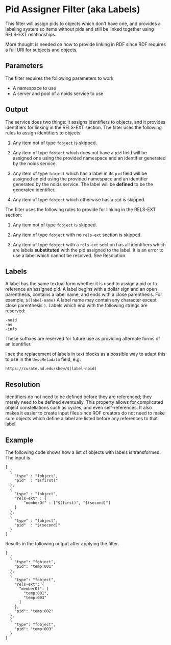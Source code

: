 # Pid Assigner Filter (aka Labels)

This filter will assign pids to objects which don't have one, and provides a labeling system so items without pids and still be linked together using RELS-EXT relationships.

More thought is needed on how to provide linking in RDF since RDF requires a full URI for subjects and objects.

## Parameters

The filter requires the following parameters to work

 - A namespace to use
 - A server and pool of a noids service to use

## Output

The service does two things: it assigns identifiers to objects, and it provides identifiers for linking in the RELS-EXT section.
The filter uses the following rules to assign identifiers to objects:

1. Any item not of type `fobject` is skipped.

1. Any item of type `fobject` which does not have a `pid` field will be assigned one using the provided namespace and an identifier generated by the noids service.

1. Any item of type `fobject` which has a label in its `pid` field will be assigned an pid using the provided namespace and an identifier generated by the noids service. The label will be **defined** to be the generated identifier.

1. Any item of type `fobject` which otherwise has a `pid` is skipped.

The filter uses the following rules to provide for linking in the RELS-EXT section:

1. Any item not of type `fobject` is skipped.

1. Any item of type `fobject` with no `rels-ext` section is skipped.

1. Any item of type `fobject` with a `rels-ext` section has all identifiers which are labels **substituted** with the pid assigned to the label. It is an error to use a label which cannot be resolved. See Resolution.

## Labels

A label has the same textual form whether it is used to assign a pid or to reference an assigned pid.
A label begins with a dollar sign and an open parenthesis, contains a label name, and ends with a close parenthesis.
For example, `$(label-name)`
A label name may contain any character except close parenthesis `)`.
Labels which end with the following strings are reserved:

    -noid
    -ns
    -info

These suffixes are reserved for future use as providing alternate forms of an identifier.

I see the replacement of labels in text blocks as a possible way to adapt this to use in the `descMetadata` field, e.g.

    https://curate.nd.edu/show/$(label-noid)

## Resolution

Identifiers do not need to be defined before they are referenced; they merely need to be defined eventually.
This property allows for complicated object constellations such as cycles, and even self-references.
It also makes it easier to create input files since ROF creators do not need to make sure objects which define a label are listed before any references to that label.

## Example

The following code shows how a list of objects with labels is transformed.
The input is

```
[
  {
    "type" : "fobject",
    "pid"  : "$(first)"
  },
  {
    "type" : "fobject",
    "rels-ext" : {
        "memberOf" : ["$(first)", "$(second)"]
    }
  },
  {
    "type" : "fobject",
    "pid"  : "$(second)"
  }
]
```

Results in the following output after applying the filter.

```
[
  {
    "type": "fobject",
    "pid": "temp:001"
  },
  {
    "type": "fobject",
    "rels-ext": {
      "memberOf": [
        "temp:001",
        "temp:003"
      ]
    },
    "pid": "temp:002"
  },
  {
    "type": "fobject",
    "pid": "temp:003"
  }
]
```





